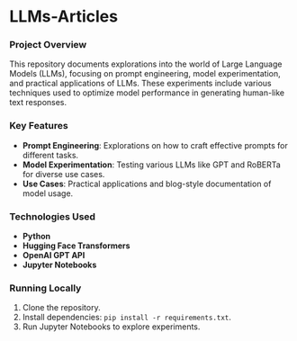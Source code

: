 # LLMs-Articles

### Project Overview
This repository documents explorations into the world of Large Language Models (LLMs), focusing on prompt engineering, model experimentation, and practical applications of LLMs. These experiments include various techniques used to optimize model performance in generating human-like text responses.

### Key Features
- **Prompt Engineering**: Explorations on how to craft effective prompts for different tasks.
- **Model Experimentation**: Testing various LLMs like GPT and RoBERTa for diverse use cases.
- **Use Cases**: Practical applications and blog-style documentation of model usage.

### Technologies Used
- **Python**
- **Hugging Face Transformers**
- **OpenAI GPT API**
- **Jupyter Notebooks**

### Running Locally
1. Clone the repository.
2. Install dependencies: `pip install -r requirements.txt`.
3. Run Jupyter Notebooks to explore experiments.
